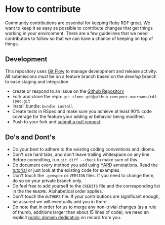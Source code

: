 # How to contribute

Community contributions are essential for keeping Ruby RDF great. We want to keep it as easy as possible to contribute changes that get things working in your environment. There are a few guidelines that we need contributors to follow so that we can have a chance of keeping on top of things.

## Development

This repository uses [Git Flow](https://github.com/nvie/gitflow) to manage development and release activity. All submissions _must_ be on a feature branch based on the _develop_ branch to ease staging and integration.

* create or respond to an issue on the [Github Repository](http://github.com/ruby-rdf/rdf-spec/issues)
* Fork and clone the repo:
  `git clone git@github.com:your-username/rdf-spec.git`
* Install bundle:
  `bundle install`
* Create tests in RSpec and make sure you achieve at least 90% code coverage for the feature your adding or behavior being modified.
* Push to your fork and [submit a pull request][pr].

## Do's and Dont's
* Do your best to adhere to the existing coding conventions and idioms.
* Don't use hard tabs, and don't leave trailing whitespace on any line.
  Before committing, run `git diff --check` to make sure of this.
* Do document every method you add using [YARD][] annotations. Read the
  [tutorial][YARD-GS] or just look at the existing code for examples.
* Don't touch the `.gemspec` or `VERSION` files. If you need to change them,
  do so on your private branch only.
* Do feel free to add yourself to the `CREDITS` file and the
  corresponding list in the the `README`. Alphabetical order applies.
* Don't touch the `AUTHORS` file. If your contributions are significant
  enough, be assured we will eventually add you in there.
* Do note that in order for us to merge any non-trivial changes (as a rule
  of thumb, additions larger than about 15 lines of code), we need an
  explicit [public domain dedication][PDD] on record from you.

[YARD]:    http://yardoc.org/
[YARD-GS]: http://rubydoc.info/docs/yard/file/docs/GettingStarted.md
[PDD]:     http://lists.w3.org/Archives/Public/public-rdf-ruby/2010May/0013.html
[pr]:      https://github.com/ruby-rdf/rdf-spec/compare/
